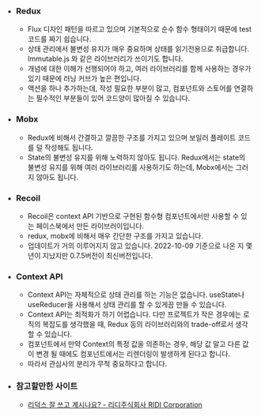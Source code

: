 - ### Redux
    - Flux 디자인 패턴을 따르고 있으며 기본적으로 순수 함수 형태이기 때문에 test 코드를 짜기 쉽습니다.
    - 상태 관리에서 불변성 유지가 매우 중요하며 상태를 읽기전용으로 취급합니다.
    Immutable.js 와 같은 라이브러리가 쓰이기도 합니다.
    - 개념에 대한 이해가 선행되어야 하고, 여러 라이브러리를 함께 사용하는 경우가 있기 때문에 러닝 커브가 높은 편입니다.
    - 액션을 하나 추가하는데, 작성 필요한 부분이 많고, 컴포넌트와 스토어를 연결하는 필수적인 부분들이 있어 코드양이 많아질 수 있습니다.
- ### Mobx
    - Redux에 비해서 간결하고 깔끔한 구조를 가지고 있으며 보일러 플레이트 코드를 덜 작성해도 됩니다.
    - State의 불변성 유지를 위해 노력하지 않아도 됩니다. Redux에서는 state의 불변성 유지를 위해 여러 라이브러리를
    사용하기도 하는데, Mobx에서는 그러지 않아도 됩니다.
- ### Recoil
    - Recoil은 context API 기반으로 구현된 함수형 컴포넌트에서만 사용할 수 있는 페이스북에서 만든 라이브러이입니다.
    - redux, mobx에 비해서 매우 간단한 구조를 가지고 있습니다.
    - 업데이트가 거의 이루어지지 않고 있습니다.
    2022-10-09 기준으로 나온 지 몇 년이 지났지만 0.7.5버전이 최신버전입니다.
- ### Context API
    - Context API는 자체적으로 상태 관리를 하는 기능은 없습니다. useState나 useReducer을 사용해서 상태 관리를 할 수 있게끔 만들 수 있습니다.
    - Context API는 최적화가 하기 어렵습니다. 다만 프로젝트가 작은 경우에는 로직의 복잡도를 생각했을 때, Redux 등의 라이브러리와의 trade-off로서 생각할 수 있습니다.
    - 컴포넌트에서 만약 Context의 특정 값을 의존하는 경우, 해당 값 말고 다른 값이 변경 될 때에도 컴포넌트에서는 리렌더링이 발생하게 된다고 합니다.
    - 따라서 관심사의 분리가 무척 중요하다고 합니다.

- ### 참고할만한 사이트
    - [리덕스 잘 쓰고 계시나요? - 리디주식회사 RIDI Corporation](https://ridicorp.com/story/how-to-use-redux-in-ridi/)
